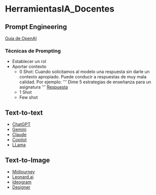 # HerramientasIA_Docentes
## Prompt Engineering
[Guia de OpenAI](https://platform.openai.com/docs/guides/prompt-engineering)
### Técnicas de Prompting
* Establecer un rol
* Aportar contexto
  * 0 Shot: Cuando solicitamos al modelo una respuesta sin darle un contexto apropiado. Puede conducir a respuestas de muy mala calidad. Por ejemplo:
    '''
    Dime 5 estrategias de enseñanza para un asignatura
    '''
    [Respuesta](https://chatgpt.com/share/a7638cd4-9258-47db-a45c-6acdbfb9a454)
  * 1 Shot
  * Few shot


## Text-to-text
* [ChatGPT]()
* [Gemini]()
* [Claude]()
* [Copilot]()
* [LLama]()
  
## Text-to-Image
* [Midjourney]()
* [Leonard.ai]()
* [Ideogram](https://docs.ideogram.ai/using-ideogram/getting-started/the-basics-step-by-step)
* [Designer]()
